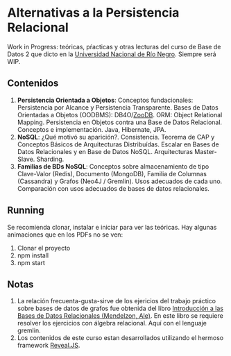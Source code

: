 # Alternativas a la Persistencia Relacional

Work in Progress: teóricas, pŕacticas y otras lecturas del curso de Base de Datos 2 que dicto en la [Universidad Nacional de Río Negro](http://sedeatlantica.unrn.edu.ar/). Siempre será WIP.

## Contenidos
1. **Persistencia Orientada a Objetos**: Conceptos fundacionales: Persistencia por Alcance y Persistencia Transparente. Bases de Datos Orientadas a Objetos (OODBMS): DB4O/[ZooDB](https://github.com/tzaeschke/zoodb).
ORM: Object Relational Mapping. Persistencia en Objetos contra una Base de Datos Relacional. Conceptos e implementación. Java, Hibernate, JPA.
2. **NoSQL**: ¿Qué motivó su aparición?. Consistencia. Teorema de CAP y Conceptos Básicos de Arquitecturas Distribuídas. Escalar en Bases de Datos Relacionales y en Base de Datos NoSQL. Arquitecturas Master-Slave. Sharding.
3. **Familias de BDs NoSQL**: Conceptos sobre almacenamiento de tipo Clave-Valor (Redis), Documento (MongoDB), Familia de Columnas (Cassandra) y Grafos (Neo4J / Gremlin). Usos adecuados de cada uno. Comparación con usos adecuados de bases de datos relacionales.
## Running 
Se recomienda clonar, instalar e iniciar para ver las teóricas. Hay algunas animaciones que en los PDFs no se ven:
1. Clonar el proyecto
2. npm install
3. npm start
## Notas
1. La relación frecuenta-gusta-sirve de los ejericios del trabajo práctico sobre bases de datos de grafos fue obtenida del libro [Introducción a las Bases de Datos Relacionales (Mendelzon, Ale)](https://www.researchgate.net/publication/31710071_Introduccion_a_las_bases_de_datos_relacionales_A_Mendelzon_J_Ale). En este libro se requiere resolver los ejercicios con álgebra relacional. Aquí con el lenguaje gremlin. 
2. Los contenidos de este curso estan desarrollados utilizando el hermoso framework [Reveal.JS](http://revealjs.com).
